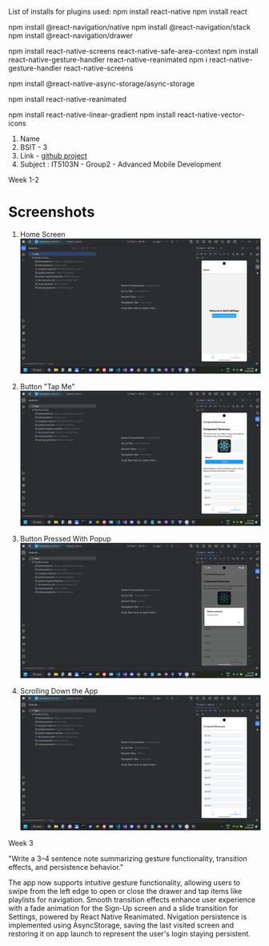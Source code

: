List of installs for plugins used:
npm install react-native
npm install react

npm install @react-navigation/native
npm install @react-navigation/stack
npm install @react-navigation/drawer

npm install react-native-screens react-native-safe-area-context
npm install react-native-gesture-handler react-native-reanimated
npm i react-native-gesture-handler react-native-screens 

npm install @react-native-async-storage/async-storage

npm install react-native-reanimated

npm install react-native-linear-gradient
npm install react-native-vector-icons


1) Name
2) BSIT - 3
3) Link - [github project](https://github.com/braindeadLee/React-Native-Android-Spotify-App-Project)
4) Subject : IT5103N - Group2 - Advanced Mobile Development

Week 1-2
# Screenshots

1. Home Screen  
![Home Screen](./ScreenshotImages/day1-homescreen.png)

2. Button "Tap Me"  
![Tap Me](./ScreenshotImages/day1-buttontapme.png)

3. Button Pressed With Popup  
![Pressed](./ScreenshotImages/day1-buttonpressed.png)

4. Scrolling Down the App  
![Scrolled](./ScreenshotImages/day1-scrolleddown.png)

Week 3 

"Write a 3–4 sentence note summarizing gesture functionality, transition effects, and persistence behavior."

The app now supports intuitive gesture functionality, allowing users to swipe from the left edge to open or close the drawer and tap items like playlists for navigation. Smooth transition effects enhance user experience with a fade animation for the Sign-Up screen and a slide transition for Settings, powered by React Native Reanimated. Nvigation persistence is implemented using AsyncStorage, saving the last visited screen and restoring it on app launch to represent the user's login staying persistent.